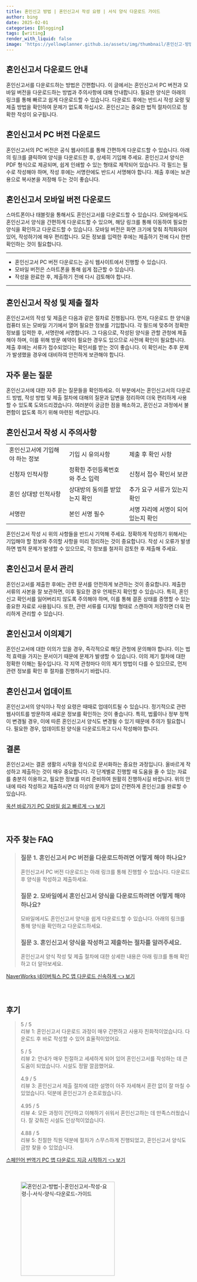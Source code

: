 ```yaml
---
title: 혼인신고 방법 | 혼인신고서 작성 요령 | 서식 양식 다운로드 가이드
author: bing
date: 2025-02-01
categories: [Blogging]
tags: [writing]
render_with_liquid: false
image: 'https://yellowplanner.github.io/assets/img/thumbnail/혼인신고-방법-|-혼인신고서-작성-요령-|-서식-양식-다운로드-가이드.webp'
---
```



<h2 id='혼인신고서_다운로드_안내'>혼인신고서 다운로드 안내</h2>

<p>혼인신고서를 다운로드하는 방법은 간편합니다. 이 글에서는 혼인신고서 PC 버전과 모바일 버전을 다운로드하는 방법과 주의사항에 대해 안내합니다. 필요한 양식은 아래의 링크를 통해 빠르고 쉽게 다운로드할 수 있습니다. 다운로드 후에는 반드시 작성 요령 및 제출 방법을 확인하여 문제가 없도록 하십시오. 혼인신고는 중요한 법적 절차이므로 정확한 작성이 요구됩니다.</p>

<h2 id='혼인신고서_PC_버전_다운로드'>혼인신고서 PC 버전 다운로드</h2>

<p>혼인신고서의 PC 버전은 공식 웹사이트를 통해 간편하게 다운로드할 수 있습니다. 아래의 링크를 클릭하여 양식을 다운로드한 후, 상세히 기입해 주세요. 혼인신고서 양식은 PDF 형식으로 제공되며, 쉽게 인쇄할 수 있는 형태로 제작되어 있습니다. 각 필드는 필수로 작성해야 하며, 작성 후에는 서명란에도 반드시 서명해야 합니다. 제출 후에는 보관용으로 복사본을 저장해 두는 것이 좋습니다.</p>

<h2 id='혼인신고서_모바일_버전_다운로드'>혼인신고서 모바일 버전 다운로드</h2>

<p>스마트폰이나 태블릿을 통해서도 혼인신고서를 다운로드할 수 있습니다. 모바일에서도 혼인신고서 양식을 간편하게 다운로드할 수 있으며, 해당 링크를 통해 이동하여 필요한 양식을 확인하고 다운로드할 수 있습니다. 모바일 버전은 화면 크기에 맞춰 최적화되어 있어, 작성하기에 매우 편리합니다. 모든 정보를 입력한 후에는 제출하기 전에 다시 한번 확인하는 것이 필요합니다.</p>

<hr />

<ul>
    <li>혼인신고서 PC 버전 다운로드는 공식 웹사이트에서 진행할 수 있습니다.</li>
    <li>모바일 버전은 스마트폰을 통해 쉽게 접근할 수 있습니다.</li>
    <li>작성을 완료한 후, 제출하기 전에 다시 검토해야 합니다.</li>
</ul>

<hr />

<h2 id='혼인신고서_작성_및_제출_절차'>혼인신고서 작성 및 제출 절차</h2>

<p>혼인신고서의 작성 및 제출은 다음과 같은 절차로 진행됩니다. 먼저, 다운로드 한 양식을 컴퓨터 또는 모바일 기기에서 열어 필요한 정보를 기입합니다. 각 필드에 맞추어 정확한 정보를 입력한 후, 서명란에 서명합니다. 그 다음으로, 작성된 양식을 관할 관청에 제출해야 하며, 이를 위해 방문 예약이 필요한 경우도 있으므로 사전에 확인이 필요합니다. 제출 후에는 서류가 접수되었다는 확인서를 받는 것이 좋습니다. 이 확인서는 추후 문제가 발생했을 경우에 대비하여 안전하게 보관해야 합니다.</p>

<h2 id='자주_묻는_질문'>자주 묻는 질문</h2>

<p>혼인신고서에 대한 자주 묻는 질문들을 확인하세요. 이 부분에서는 혼인신고서의 다운로드 방법, 작성 방법 및 제출 절차에 대해의 질문과 답변을 정리하여 더욱 편리하게 사용할 수 있도록 도와드리겠습니다. 여러분이 궁금한 점을 해소하고, 혼인신고 과정에서 불편함이 없도록 하기 위해 마련된 섹션입니다.</p>

<h2 id='혼인신고서_작성_시_주의사항'>혼인신고서 작성 시 주의사항</h2>

<table>
    <tr>
        <td>혼인신고서에 기입해야 하는 정보</td>
        <td>기입 시 유의사항</td>
        <td>제출 후 확인 사항</td>
    </tr>
    <tr>
        <td>신청자 인적사항</td>
        <td>정확한 주민등록번호와 주소 입력</td>
        <td>신청서 접수 확인서 보관</td>
    </tr>
    <tr>
        <td>혼인 상대방 인적사항</td>
        <td>상대방의 동의를 받았는지 확인</td>
        <td>추가 요구 서류가 있는지 확인</td>
    </tr>
    <tr>
        <td>서명란</td>
        <td>본인 서명 필수</td>
        <td>서명 자리에 서명이 되어있는지 확인</td>
    </tr>
</table>

<p>혼인신고서 작성 시 위의 사항들을 반드시 기억해 주세요. 정확하게 작성하기 위해서는 기입해야 할 정보와 주의할 사항을 미리 정리하는 것이 중요합니다. 작성 시 오류가 발생하면 법적 문제가 발생할 수 있으므로, 각 정보를 철저히 검토한 후 제출해 주세요.</p>

<h2 id='혼인신고서_문서_관리'>혼인신고서 문서 관리</h2>

<p>혼인신고서를 제출한 후에는 관련 문서를 안전하게 보관하는 것이 중요합니다. 제출한 서류의 사본을 잘 보관하면, 이후 필요한 경우 언제든지 확인할 수 있습니다. 특히, 혼인신고 확인서를 잃어버리지 않도록 주의해야 하며, 이를 통해 결혼 상태를 증명할 수 있는 중요한 자료로 사용됩니다. 또한, 관련 서류를 디지털 형태로 스캔하여 저장하면 더욱 편리하게 관리할 수 있습니다.</p>

<h2 id='혼인신고서_이의제기'>혼인신고서 이의제기</h2>

<p>혼인신고서에 대한 이의가 있을 경우, 즉각적으로 해당 관청에 문의해야 합니다. 이는 법적 효력을 가지는 문서이기 때문에 문제가 발생할 수 있습니다. 이의 제기 절차에 대한 정확한 이해는 필수입니다. 각 지역 관청마다 이의 제기 방법이 다를 수 있으므로, 먼저 관련 정보를 확인 후 절차를 진행하시기 바랍니다.</p>

<h2 id='혼인신고서_업데이트'>혼인신고서 업데이트</h2>

<p>혼인신고서의 양식이나 작성 요령은 때때로 업데이트될 수 있습니다. 정기적으로 관련 웹사이트를 방문하여 새로운 정보를 확인하는 것이 좋습니다. 특히, 법률이나 정부 정책이 변경될 경우, 이에 따른 혼인신고서 양식도 변경될 수 있기 때문에 주의가 필요합니다. 필요한 경우, 업데이트된 양식을 다운로드하고 다시 작성해야 합니다.</p>

<h2 id='결론'>결론</h2>

<p>혼인신고서는 결혼 생활의 시작을 정식으로 문서화하는 중요한 과정입니다. 올바르게 작성하고 제출하는 것이 매우 중요합니다. 각 단계별로 진행할 때 도움을 줄 수 있는 자료를 충분히 이용하고, 필요한 정보를 미리 준비하여 원활히 진행하시길 바랍니다. 위의 안내에 따라 작성하고 제출하시면 더 이상의 문제가 없이 간편하게 혼인신고를 완료할 수 있습니다.</p>


<p><a class="click-button" title="옥션 바로가기 PC 모바일 쉽고 빠르게" href="https://yellowplanner.github.io/posts/%EC%98%A5%EC%85%98-%EB%B0%94%EB%A1%9C%EA%B0%80%EA%B8%B0-PC-%EB%AA%A8%EB%B0%94%EC%9D%BC-%EC%89%BD%EA%B3%A0-%EB%B9%A0%EB%A5%B4%EA%B2%8C/" rel="dofollow">옥션 바로가기 PC 모바일 쉽고 빠르게 👈 보기</a></p><br>
<h2 id='자주_찾는_FAQ'>자주 찾는 FAQ</h2>
<div itemscope="" itemtype="https://schema.org/FAQPage">
<blockquote>
<div itemscope="" itemprop="mainEntity" itemtype="https://schema.org/Question">
<h3 itemprop="name">질문 1. 혼인신고서 PC 버전을 다운로드하려면 어떻게 해야 하나요?</h3>
<div itemscope="" itemprop="acceptedAnswer" itemtype="https://schema.org/Answer">
<span itemprop="text">
<p>혼인신고서 PC 버전 다운로드는 아래 링크를 통해 진행할 수 있습니다. 다운로드 후 양식을 작성하고 제출하세요.</p>
</span>
</div>
</div>
<div itemscope="" itemprop="mainEntity" itemtype="https://schema.org/Question">
<h3 itemprop="name">질문 2. 모바일에서 혼인신고서 양식을 다운로드하려면 어떻게 해야 하나요?</h3>
<div itemscope="" itemprop="acceptedAnswer" itemtype="https://schema.org/Answer">
<span itemprop="text">
<p>모바일에서도 혼인신고서 양식을 쉽게 다운로드할 수 있습니다. 아래의 링크를 통해 양식을 확인하고 다운로드하세요.</p>
</span>
</div>
</div>
<div itemscope="" itemprop="mainEntity" itemtype="https://schema.org/Question">
<h3 itemprop="name">질문 3. 혼인신고서 양식을 작성하고 제출하는 절차를 알려주세요.</h3>
<div itemscope="" itemprop="acceptedAnswer" itemtype="https://schema.org/Answer">
<span itemprop="text">
<p>혼인신고서 양식 작성 및 제출 절차에 대한 상세한 내용은 아래 링크를 통해 확인하고 더 알아보세요.</p>
</span>
</div>
</div>
</blockquote>
</div>
<p><a class="click-button" title="NaverWorks 네이버웍스 PC 앱 다운로드 신속하게" href="https://yellowplanner.github.io/posts/NaverWorks-%EB%84%A4%EC%9D%B4%EB%B2%84%EC%9B%8D%EC%8A%A4-PC-%EC%95%B1-%EB%8B%A4%EC%9A%B4%EB%A1%9C%EB%93%9C-%EC%8B%A0%EC%86%8D%ED%95%98%EA%B2%8C/" rel="dofollow">NaverWorks 네이버웍스 PC 앱 다운로드 신속하게 👈 보기</a></p><br>
<h2 id='후기'>후기</h2>
<div itemscope itemtype="https://schema.org/Product">
  <blockquote>
  <div itemprop="review" itemscope itemtype="https://schema.org/Review">
      <div itemprop="reviewRating" itemscope itemtype="https://schema.org/Rating"> <span itemprop="ratingValue">5</span> / <span itemprop="bestRating">5</span> </div>
      <span itemprop="reviewBody">리뷰 1: 혼인신고서 다운로드 과정이 매우 간편하고 사용자 친화적이었습니다. 다운로드 후 바로 작성할 수 있어 효율적이었어요.</span>
  </div>
  <br>
  <div itemprop="review" itemscope itemtype="https://schema.org/Review">
      <div itemprop="reviewRating" itemscope itemtype="https://schema.org/Rating"> <span itemprop="ratingValue">5</span> / <span itemprop="bestRating">5</span> </div>
      <span itemprop="reviewBody">리뷰 2: 안내가 매우 친절하고 세세하게 되어 있어 혼인신고서를 작성하는 데 큰 도움이 되었습니다. 시설도 정말 깔끔했어요.</span>
  </div>
  <br>
  <div itemprop="review" itemscope itemtype="https://schema.org/Review">
      <div itemprop="reviewRating" itemscope itemtype="https://schema.org/Rating"> <span itemprop="ratingValue">4.9</span> / <span itemprop="bestRating">5</span> </div>
      <span itemprop="reviewBody">리뷰 3: 혼인신고서 제출 절차에 대한 설명이 아주 자세해서 혼란 없이 잘 마칠 수 있었습니다. 덕분에 혼인신고가 순조로웠습니다.</span>
  </div>
  <br>
  <div itemprop="review" itemscope itemtype="https://schema.org/Review">
      <div itemprop="reviewRating" itemscope itemtype="https://schema.org/Rating"> <span itemprop="ratingValue">4.95</span> / <span itemprop="bestRating">5</span> </div>
      <span itemprop="reviewBody">리뷰 4: 모든 과정이 간단하고 이해하기 쉬워서 혼인신고하는 데 만족스러웠습니다. 잘 갖춰진 시설도 인상적이었습니다.</span>
  </div>
  <br>
  <div itemprop="review" itemscope itemtype="https://schema.org/Review">
      <div itemprop="reviewRating" itemscope itemtype="https://schema.org/Rating"> <span itemprop="ratingValue">4.88</span> / <span itemprop="bestRating">5</span> </div>
      <span itemprop="reviewBody">리뷰 5: 친절한 직원 덕분에 절차가 스무스하게 진행되었고, 혼인신고서 양식도 금방 찾을 수 있었습니다.</span>
  </div>
  </blockquote>
</div>
<p><a class="click-button" title="스페인어 번역기 PC 앱 다운로드 지금 시작하기" href="https://yellowplanner.github.io/posts/%EC%8A%A4%ED%8E%98%EC%9D%B8%EC%96%B4-%EB%B2%88%EC%97%AD%EA%B8%B0-PC-%EC%95%B1-%EB%8B%A4%EC%9A%B4%EB%A1%9C%EB%93%9C-%EC%A7%80%EA%B8%88-%EC%8B%9C%EC%9E%91%ED%95%98%EA%B8%B0/" rel="dofollow">스페인어 번역기 PC 앱 다운로드 지금 시작하기 👈 보기</a></p><br>
<figure class="image"><img src="https://yellowplanner.github.io/assets/img/thumbnail/혼인신고-방법-|-혼인신고서-작성-요령-|-서식-양식-다운로드-가이드.webp" alt="혼인신고-방법-|-혼인신고서-작성-요령-|-서식-양식-다운로드-가이드" width="256" height="256"></figure>